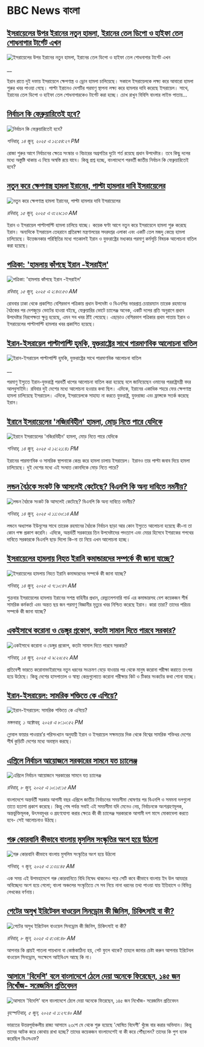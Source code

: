 # BBC News বাংলা## [ইসরায়েলের উপর ইরানের নতুন হামলা, ইরানের তেল ডিপো ও হাইফা তেল শোধনাগার টার্গেট এখন](https://www.bbc.co.uk/bengali/live/cx272qpn9xdt?at_campaign=githubrss)![ইসরায়েলের উপর ইরানের নতুন হামলা, ইরানের তেল ডিপো ও হাইফা তেল শোধনাগার টার্গেট এখন](https://ichef.bbci.co.uk/ace/standard/240/cpsprodpb/0bfb/live/68e04560-49b2-11f0-9471-e380f647874e.jpg)__ইরান রাতে দুই দফায় ইসরায়েলে ক্ষেপণাস্ত্র ও ড্রোন হামলা চালিয়েছে। সকালে ইসরায়েলকে লক্ষ্য করে আবারো হামলা শুরুর খবর পাওয়া গেছে। পাল্টা ইরানেও দেশটির পরমাণু স্থাপনা লক্ষ্য করে হামলার দাবি করেছে ইসরায়েল। সাথে, ইরানের তেল ডিপো ও হাইফা তেল শোধনাগারকেও টার্গেট করা হচ্ছে। চোখ রাখুন বিবিসি বাংলার লাইভ পাতায়...## [নির্বাচন কি ফেব্রুয়ারিতেই হবে?](https://www.bbc.com/bengali/articles/c9wg928lw0no?at_campaign=githubrss)![নির্বাচন কি ফেব্রুয়ারিতেই হবে?](https://ichef.bbci.co.uk/ace/standard/240/cpsprodpb/ffd0/live/191909d0-4909-11f0-84b6-6bf0f66205f1.jpg)_শনিবার, ১৪ জুন, ২০২৫ এ ১২:৫৪:২৭ PM_রোজা শুরুর আগে নির্বাচনের ক্ষেত্রে সংস্কার ও বিচারের অগ্রগতির দুটো শর্ত রয়েছে প্রধান উপদেষ্টার। তবে কিছু দলের মধ্যে অস্তুষ্টি থাকায় এ নিয়ে অস্বস্তি রয়ে যাবে। কিন্তু প্রশ্ন হচ্ছে, বাংলাদেশে পরবর্তী জাতীয় নির্বাচন কি ফেব্রুয়ারিতেই হবে?## [নতুন করে ক্ষেপণাস্ত্র হামলা ইরানের, পাল্টা হামলার দাবি ইসরায়েলের](https://www.bbc.com/bengali/articles/c6262351x1wo?at_campaign=githubrss)![নতুন করে ক্ষেপণাস্ত্র হামলা ইরানের, পাল্টা হামলার দাবি ইসরায়েলের](https://ichef.bbci.co.uk/ace/standard/240/cpsprodpb/4f63/live/1c113cf0-4992-11f0-bbaa-4bc03e0665b7.jpg)_রবিবার, ১৫ জুন, ২০২৫ এ ৩:২৯:১৩ AM_ইরান ও ইসরায়েল পাল্টাপাল্টি হামলা চালিয়ে যাচ্ছে। কয়েক ঘণ্টা আগে নতুন করে ইসরায়েলে হামলা শুরু করেছে ইরান। অন্যদিকে ইসরায়েল তেহরানে প্রতিরক্ষা মন্ত্রণালয়ের সদরদপ্তর এলাকা  এবং একটি তেল মজদু কেন্দ্রে হামলা চালিয়েছে।  উত্তেজনকার পরিস্থিতির মধ্যে গতকালই ইরান ও যুক্তরাষ্ট্রের মধ্যকার পরমাণু কর্মসূচি বিষয়ক আলোচনা বাতিল করা হয়েছে।## [পত্রিকা: 'হামলায় কাঁপছে ইরান -ইসরাইল' ](https://www.bbc.com/bengali/articles/ce3931n9209o?at_campaign=githubrss)![পত্রিকা: 'হামলায় কাঁপছে ইরান -ইসরাইল' ](https://ichef.bbci.co.uk/ace/standard/240/cpsprodpb/a371/live/2afc4e80-498d-11f0-807f-c59d4fd22e78.jpg)_রবিবার, ১৫ জুন, ২০২৫ এ ২:৪৩:৫৩ AM_রোববার ঢাকা থেকে প্রকাশিত বেশিরভাগ পত্রিকায় প্রধান উপদেষ্টা ও বিএনপির ভারপ্রাপ্ত চেয়ারম্যান তারেক রহমানের বৈঠকের পর দেশজুড়ে ভোটের হাওয়া বইছে, ফেব্রুয়ারির ভোটে চ্যালেঞ্জ অনেক, একটি দলের প্রতি অনুরাগে প্রধান উপদেষ্টার নিরপেক্ষতা ক্ষুন্ন হয়েছে, এমন সব খবর ঠাঁই পেয়েছে। এছাড়াও বেশিরভাগ পত্রিকার প্রথম পাতায় ইরান ও ইসরায়েলের পাল্টাপাল্টি হামলার খবর প্রকাশিত হয়েছে।## [ইরান-ইসরায়েল পাল্টাপাল্টি হুমকি,  যুক্তরাষ্ট্রের সাথে পারমাণবিক আলোচনা বাতিল](https://www.bbc.co.uk/bengali/live/cdr51e7zv52t?at_campaign=githubrss)![ইরান-ইসরায়েল পাল্টাপাল্টি হুমকি,  যুক্তরাষ্ট্রের সাথে পারমাণবিক আলোচনা বাতিল](https://ichef.bbci.co.uk/ace/standard/240/cpsprodpb/856d/live/7ba95b10-4916-11f0-bbaa-4bc03e0665b7.jpg)__পরমাণু ইস্যুতে ইরান-যুক্তরাষ্ট্র পরবর্তী ধাপের আলোচনা বাতিল করা হয়েছে বলে জানিয়েছেন ওমানের পররাষ্ট্রমন্ত্রী বদর আলবুসাইদি। রবিবার দুই দেশের মধ্যে আলোচনা হওয়ার কথা ছিল। এদিকে, ইরানের একাধিক শহরে ফের ক্ষেপণাস্ত্র হামলা চালিয়েছে ইসরায়েল। এদিকে, ইসরায়েলকে সাহায্য না করতে যুক্তরাষ্ট্র, যুক্তরাজ্য এবং ফ্রান্সকে সতর্ক করেছে ইরান।## [ইরানে ইসরায়েলের 'নজিরবিহীন' হামলা, মোড় নিতে পারে যেদিকে](https://www.bbc.com/bengali/articles/c8xg0wvglrqo?at_campaign=githubrss)![ইরানে ইসরায়েলের 'নজিরবিহীন' হামলা, মোড় নিতে পারে যেদিকে](https://ichef.bbci.co.uk/ace/standard/240/cpsprodpb/da51/live/01714630-48fa-11f0-84b6-6bf0f66205f1.jpg)_শনিবার, ১৪ জুন, ২০২৫ এ ১২:২১:৪১ PM_ইরানের পারমাণবিক ও সামরিক স্থাপনাকে কেন্দ্র করে হামলা চালায় ইসরায়েল। ইরানও তার পাল্টা জবাব দিয়ে হামলা চালিয়েছে। দুই দেশের মধ্যে এই সংঘাত কোনদিকে মোড় নিতে পারে?## [লন্ডন বৈঠকে সংকট কি আসলেই কেটেছে? বিএনপি কি অন্য দাবিতে নমনীয়?](https://www.bbc.com/bengali/articles/c80k82p9lz2o?at_campaign=githubrss)![লন্ডন বৈঠকে সংকট কি আসলেই কেটেছে? বিএনপি কি অন্য দাবিতে নমনীয়?](https://ichef.bbci.co.uk/ace/standard/240/cpsprodpb/b185/live/4a996f10-490c-11f0-9649-3f89a4125771.jpg)_শনিবার, ১৪ জুন, ২০২৫ এ ১১:৩০:১৪ AM_লন্ডনে অধ্যাপক ইউনূসের সাথে তারেক রহমানের বৈঠকে নির্বাচন ছাড়া আর কোন ইস্যুতে আলোচনা হয়েছে কী-না তা কোন পক্ষ প্রকাশ করেনি। এদিকে, অন্তর্বর্তী সরকারের তিন উপদেষ্টাদের পদত্যাগ এবং মেয়র হিসেবে ইশরাকের শপথের দাবিতে সরকারকে বিএনপি ছাড় দিলো কি-না তা নিয়ে এখন আলোচনা হচ্ছে।## [ইসরায়েলের হামলায় নিহত ইরানি কমান্ডারদের সম্পর্কে কী জানা যাচ্ছে?](https://www.bbc.com/bengali/articles/cj93m4w1lm0o?at_campaign=githubrss)![ইসরায়েলের হামলায় নিহত ইরানি কমান্ডারদের সম্পর্কে কী জানা যাচ্ছে?](https://ichef.bbci.co.uk/ace/standard/240/cpsprodpb/f8c7/live/51ded2f0-48ea-11f0-84b6-6bf0f66205f1.jpg)_শনিবার, ১৪ জুন, ২০২৫ এ ৭:১০:৪৭ AM_শুক্রবার ইসরায়েলের হামলায় ইরানের সশস্ত্র বাহিনীর প্রধান, রেভ্যুলেশনারি গার্ড এর কমান্ডারসহ বেশ কয়েকজন শীর্ষ সামরিক কর্মকর্তা এবং অন্তত ছয় জন পরমাণু বিজ্ঞানীর মৃত্যুর খবর নিশ্চিত করেছে ইরান। কারা তারা? তাদের পরিচয় সম্পর্কে কী জানা যাচ্ছে?## [একইসাথে করোনা ও ডেঙ্গুর প্রকোপ, কতটা সামাল দিতে পারবে সরকার? ](https://www.bbc.com/bengali/articles/c629y0ny15do?at_campaign=githubrss)![একইসাথে করোনা ও ডেঙ্গুর প্রকোপ, কতটা সামাল দিতে পারবে সরকার? ](https://ichef.bbci.co.uk/ace/standard/240/cpsprodpb/c45c/live/89235160-4759-11f0-9471-e380f647874e.png)_শনিবার, ১৪ জুন, ২০২৫ এ ৯:২৬:৫২ AM_প্রতিবেশী ভারতে করোনাভাইরাসের নতুন ধরনের সংক্রমণ বেড়ে যাওয়ার পর থেকে মানুষ করোনা পরীক্ষা করাতে তৎপর হয়ে উঠেছে। কিন্তু দেশের হাসপাতাল ও স্বাস্থ্য কেন্দ্রগুলোতে করোনা পরীক্ষার কিট ও টিকার সংকটের কথা শোনা যাচ্ছে।## [ইরান-ইসরায়েল: সামরিক শক্তিতে কে এগিয়ে?](https://www.bbc.com/bengali/articles/cx7dv4yn5ypo?at_campaign=githubrss)![ইরান-ইসরায়েল: সামরিক শক্তিতে কে এগিয়ে?](https://ichef.bbci.co.uk/ace/standard/240/cpsprodpb/926c/live/773e1680-fa41-11ee-97f7-e98b193ef1b8.jpg)_মঙ্গলবার, ১ অক্টোবর, ২০২৪ এ ৮:১০:৫২ PM_গ্লোবাল ফায়ার পাওয়ার’র পরিসংখ্যান অনুযায়ী ইরান ও  ইসরায়েল সক্ষমতার দিক থেকে বিশ্বের সামরিক শক্তিধর দেশের শীর্ষ কুড়িটি দেশের মধ্যে অবস্থান করছে।## [এপ্রিলে নির্বাচন আয়োজনে সরকারের সামনে যত চ্যালেঞ্জ](https://www.bbc.com/bengali/articles/cx2edg48wryo?at_campaign=githubrss)![এপ্রিলে নির্বাচন আয়োজনে সরকারের সামনে যত চ্যালেঞ্জ](https://ichef.bbci.co.uk/ace/standard/240/cpsprodpb/7c7c/live/2fa62c50-444f-11f0-b7c8-dff14205f20a.jpg)_রবিবার, ৮ জুন, ২০২৫ এ ১০:১৫:১৫ AM_বাংলাদেশে অন্তর্বর্তী সরকার আগামী বছর এপ্রিলে জাতীয় নির্বাচনের সময়সীমা ঘোষণার পর বিএনপি ও সমমনা দলগুলো তাতে হতাশা প্রকাশ করেছে। কিন্তু শেষ পর্যন্ত সবাই এই সময়সীমা যদি মেনেও নেয়, নির্বাচনকে অংশগ্রহণমূলক, অন্তর্ভুক্তিমূলক, উৎসবমুখর ও গ্রহণযোগ্য করার ক্ষেত্রে কী কী চ্যালেঞ্জ সরকারকে আগামী দশ মাসে মোকাবেলা করতে হবে- সেই আলোচনাও উঠছে।## [গরু কোরবানি কীভাবে বাংলায় মুসলিম সংস্কৃতির অংশ হয়ে উঠলো ](https://www.bbc.com/bengali/articles/c4gr7r58992o?at_campaign=githubrss)![গরু কোরবানি কীভাবে বাংলায় মুসলিম সংস্কৃতির অংশ হয়ে উঠলো ](https://ichef.bbci.co.uk/ace/standard/240/cpsprodpb/b116/live/91bdd740-3afd-11f0-96c3-cf669419a2b0.jpg)_শনিবার, ৭ জুন, ২০২৫ এ ১:৩১:৪৫ AM_এক সময় এই উপমহাদেশে গরু কোরবানিতে বিধি নিষেধ থাকলেও পরে সেটি কবে কীভাবে বাংলায় ইদ উল আযহার অবিচ্ছেদ্য অংশ হয়ে গেলো; বাংলা অঞ্চলের সংস্কৃতিতে সে সব নিয়ে নানা ধরনের তথ্য পাওয়া যায় ইতিহাসে ও বিভিন্ন লেখকের বর্ণনায়।## [পেটের অসুখ ইরিটেবল বাওয়েল সিনড্রোম কী জিনিস, চিকিৎসাই বা কী?](https://www.bbc.com/bengali/articles/c93gxpj94p4o?at_campaign=githubrss)![পেটের অসুখ ইরিটেবল বাওয়েল সিনড্রোম কী জিনিস, চিকিৎসাই বা কী?](https://ichef.bbci.co.uk/ace/standard/240/cpsprodpb/7f1e/live/3b572510-226a-11f0-81a9-27d3f3d71068.jpg)_রবিবার, ৮ জুন, ২০২৫ এ ৫:৩৪:৪৮ AM_আপনার কি প্রায়ই পাতলা পায়খানা বা কোষ্ঠকাঠিন্য হয়, পেট ফুলে থাকে? তাহলে জানার চেষ্টা করুন আপনার ইরিটেবল বাওয়েল সিনড্রোম, সংক্ষেপে আইবিএস আছে কি না।## [আসামে 'বিদেশি' বলে বাংলাদেশে ঠেলে দেয়া অনেকে ফিরেছেন, ১৪৫ জন নিখোঁজ- সরেজমিন প্রতিবেদন](https://www.bbc.com/bengali/articles/cpvkx943ddzo?at_campaign=githubrss)![আসামে 'বিদেশি' বলে বাংলাদেশে ঠেলে দেয়া অনেকে ফিরেছেন, ১৪৫ জন নিখোঁজ- সরেজমিন প্রতিবেদন](https://ichef.bbci.co.uk/ace/standard/240/cpsprodpb/bd73/live/08b76270-413a-11f0-bace-e1270fc31f5e.jpg)_বৃহস্পতিবার, ৫ জুন, ২০২৫ এ ১:২৭:৪০ AM_ভারতের উত্তরপূর্বাঞ্চলীয় রাজ্য আসামে ২৩শে মে থেকে শুরু হয়েছে 'ঘোষিত বিদেশী' খুঁজে বার করার অভিযান। কিন্তু তাদের আটক করে কোথায় রাখা হচ্ছে? তাদের কয়েকজন বাংলাদেশেই বা কী করে পৌঁছলেন? তাদের কি পুশ ব্যাক করেছিল বিএসএফ?